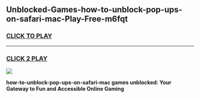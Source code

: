 
## Unblocked-Games-how-to-unblock-pop-ups-on-safari-mac-Play-Free-m6fqt
<h3>
<a href="https://premium76.site?title=how-to-unblock-pop-ups-on-safari-mac&ref=18A1">CLICK TO PLAY</a></h3>
<hr>

<h3>
<a href="https://premium76.site?title=how-to-unblock-pop-ups-on-safari-mac&ref=18A1">CLICK 2 PLAY</a>
  
</h3>

<a href="https://premium76.site?title=how-to-unblock-pop-ups-on-safari-mac&ref=18A1"><img src="https://clearcache.store/games.png"></a>


**how-to-unblock-pop-ups-on-safari-mac games unblocked: Your Gateway to Fun and Accessible Online Gaming**
